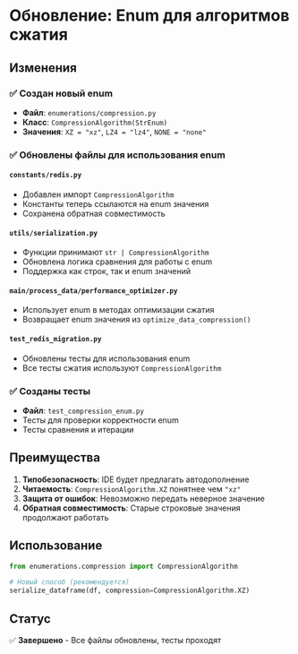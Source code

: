 # Обновление: Enum для алгоритмов сжатия

## Изменения

### ✅ Создан новый enum
- **Файл**: `enumerations/compression.py`
- **Класс**: `CompressionAlgorithm(StrEnum)`
- **Значения**: `XZ = "xz"`, `LZ4 = "lz4"`, `NONE = "none"`

### ✅ Обновлены файлы для использования enum

#### `constants/redis.py`
- Добавлен импорт `CompressionAlgorithm`
- Константы теперь ссылаются на enum значения
- Сохранена обратная совместимость

#### `utils/serialization.py`
- Функции принимают `str | CompressionAlgorithm`
- Обновлена логика сравнения для работы с enum
- Поддержка как строк, так и enum значений

#### `main/process_data/performance_optimizer.py`
- Использует enum в методах оптимизации сжатия
- Возвращает enum значения из `optimize_data_compression()`

#### `test_redis_migration.py`
- Обновлены тесты для использования enum
- Все тесты сжатия используют `CompressionAlgorithm`

### ✅ Созданы тесты
- **Файл**: `test_compression_enum.py`
- Тесты для проверки корректности enum
- Тесты сравнения и итерации

## Преимущества

1. **Типобезопасность**: IDE будет предлагать автодополнение
2. **Читаемость**: `CompressionAlgorithm.XZ` понятнее чем `"xz"`
3. **Защита от ошибок**: Невозможно передать неверное значение
4. **Обратная совместимость**: Старые строковые значения продолжают работать

## Использование

```python
from enumerations.compression import CompressionAlgorithm

# Новый способ (рекомендуется)
serialize_dataframe(df, compression=CompressionAlgorithm.XZ)
```

## Статус
✅ **Завершено** - Все файлы обновлены, тесты проходят
